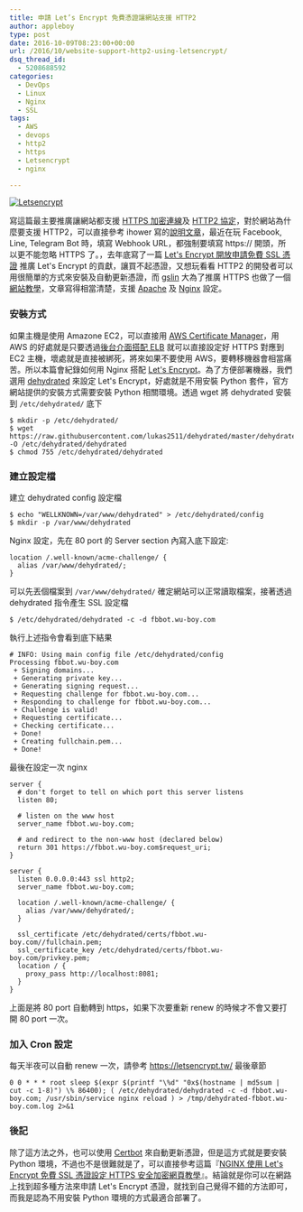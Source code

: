 ```yaml
---
title: 申請 Let’s Encrypt 免費憑證讓網站支援 HTTP2
author: appleboy
type: post
date: 2016-10-09T08:23:00+00:00
url: /2016/10/website-support-http2-using-letsencrypt/
dsq_thread_id:
  - 5208688592
categories:
  - DevOps
  - Linux
  - Nginx
  - SSL
tags:
  - AWS
  - devops
  - http2
  - https
  - Letsencrypt
  - nginx

---
```

<a data-flickr-embed="true"  href="https://www.flickr.com/photos/appleboy/23840721545/in/dateposted-public/" title="Letsencrypt"><img src="https://i1.wp.com/farm6.staticflickr.com/5803/23840721545_e0350b687f.jpg?w=300&#038;ssl=1" alt="Letsencrypt" data-recalc-dims="1" /></a>

寫這篇最主要推廣讓網站都支援 [HTTPS 加密連線][1]及 [HTTP2 協定][2]，對於網站為什麼要支援 HTTP2，可以直接參考 ihower 寫的[說明文章][3]，最近在玩 Facebook, Line, Telegram Bot 時，填寫 Webhook URL，都強制要填寫 https:// 開頭，所以更不能忽略 HTTPS 了。，去年底寫了一篇 [Let's Encrypt 開放申請免費 SSL 憑證][4] 推廣 Let's Encrypt 的貢獻，讓買不起憑證，又想玩看看 HTTP2 的開發者可以用很簡單的方式來安裝及自動更新憑證，而 [gslin][5] 大為了推廣 HTTPS 也做了一個[網站教學][6]，文章寫得相當清楚，支援 [Apache][7] 及 [Nginx][8] 設定。

<!--more-->

### 安裝方式

如果主機是使用 Amazone EC2，可以直接用 [AWS Certificate Manager][9]，用 AWS 的好處就是只要透過[後台介面搭配 ELB][10] 就可以直接設定好 HTTPS 對應到 EC2 主機，壞處就是直接被綁死，將來如果不要使用 AWS，要轉移機器會相當痛苦。所以本篇會紀錄如何用 Nginx 搭配 [Let's Encrypt][11]。為了方便部署機器，我們選用 [dehydrated][12] 來設定 Let's Encrypt，好處就是不用安裝 Python 套件，官方網站提供的安裝方式需要安裝 Python 相關環境。透過 wget 將 dehydrated 安裝到 `/etc/dehydrated/` 底下

<pre><code class="language-bash">$ mkdir -p /etc/dehydrated/
$ wget https://raw.githubusercontent.com/lukas2511/dehydrated/master/dehydrated -O /etc/dehydrated/dehydrated
$ chmod 755 /etc/dehydrated/dehydrated</code></pre>

### 建立設定檔

建立 dehydrated config 設定檔

    $ echo "WELLKNOWN=/var/www/dehydrated" > /etc/dehydrated/config 
    $ mkdir -p /var/www/dehydrated

Nginx 設定，先在 80 port 的 Server section 內寫入底下設定:

<pre><code class="language-bash">location /.well-known/acme-challenge/ {
  alias /var/www/dehydrated/;
}</code></pre>

可以先丟個檔案到 `/var/www/dehydrated/` 確定網站可以正常讀取檔案，接著透過 dehydrated 指令產生 SSL 設定檔

<pre><code class="language-bash">$ /etc/dehydrated/dehydrated -c -d fbbot.wu-boy.com</code></pre>

執行上述指令會看到底下結果

<pre><code class="language-bash"># INFO: Using main config file /etc/dehydrated/config
Processing fbbot.wu-boy.com
 + Signing domains...
 + Generating private key...
 + Generating signing request...
 + Requesting challenge for fbbot.wu-boy.com...
 + Responding to challenge for fbbot.wu-boy.com...
 + Challenge is valid!
 + Requesting certificate...
 + Checking certificate...
 + Done!
 + Creating fullchain.pem...
 + Done!</code></pre>

最後在設定一次 nginx

<pre><code class="language-bash">server {
  # don't forget to tell on which port this server listens
  listen 80;

  # listen on the www host
  server_name fbbot.wu-boy.com;

  # and redirect to the non-www host (declared below)
  return 301 https://fbbot.wu-boy.com$request_uri;
}

server {
  listen 0.0.0.0:443 ssl http2;
  server_name fbbot.wu-boy.com;

  location /.well-known/acme-challenge/ {
    alias /var/www/dehydrated/;
  }

  ssl_certificate /etc/dehydrated/certs/fbbot.wu-boy.com//fullchain.pem;
  ssl_certificate_key /etc/dehydrated/certs/fbbot.wu-boy.com/privkey.pem;
  location / {
    proxy_pass http://localhost:8081;
  }
}</code></pre>

上面是將 80 port 自動轉到 https，如果下次要重新 renew 的時候才不會又要打開 80 port 一次。

### 加入 Cron 設定

每天半夜可以自動 renew 一次，請參考 <https://letsencrypt.tw/> 最後章節

<pre><code class="language-bash">0 0 * * * root sleep $(expr $(printf "\%d" "0x$(hostname | md5sum | cut -c 1-8)") \% 86400); ( /etc/dehydrated/dehydrated -c -d fbbot.wu-boy.com; /usr/sbin/service nginx reload ) > /tmp/dehydrated-fbbot.wu-boy.com.log 2>&1</code></pre>

### 後記

除了這方法之外，也可以使用 [Certbot][13] 來自動更新憑證，但是這方式就是要安裝 Python 環境，不過也不是很難就是了，可以直接參考這篇『[NGINX 使用 Let's Encrypt 免費 SSL 憑證設定 HTTPS 安全加密網頁教學][14]』。結論就是你可以在網路上找到超多種方法來申請 Let's Encrypt 憑證，就找到自己覺得不錯的方法即可，而我是認為不用安裝 Python 環境的方式最適合部署了。

 [1]: https://en.wikipedia.org/wiki/HTTPS
 [2]: https://en.wikipedia.org/wiki/HTTP/2
 [3]: https://ihower.tw/blog/archives/8489
 [4]: https://blog.wu-boy.com/2015/12/letsencrypt-entering-public-beta-free-ssl/
 [5]: https://blog.gslin.org/
 [6]: https://letsencrypt.tw/
 [7]: https://httpd.apache.org/
 [8]: https://nginx.org/
 [9]: https://aws.amazon.com/tw/certificate-manager/
 [10]: http://docs.aws.amazon.com/elasticloadbalancing/latest/classic/elb-create-https-ssl-load-balancer.html
 [11]: https://letsencrypt.org/
 [12]: https://github.com/lukas2511/dehydrated
 [13]: https://github.com/certbot/certbot
 [14]: https://blog.gtwang.org/linux/secure-nginx-with-lets-encrypt-ssl-certificate-on-ubuntu-and-debian/